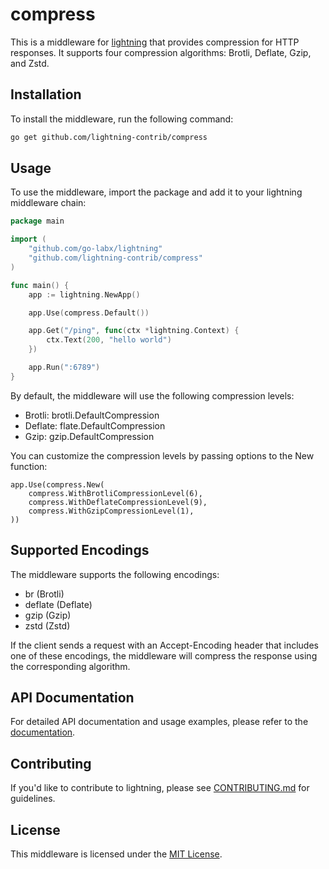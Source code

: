 # compress

This is a middleware for [lightning](https://github.com/go-labx/lightning) that provides compression for HTTP responses. It supports four compression algorithms: Brotli, Deflate, Gzip, and Zstd.

## Installation

To install the middleware, run the following command:

```bash
go get github.com/lightning-contrib/compress
```

## Usage

To use the middleware, import the package and add it to your lightning middleware chain:

```go
package main

import (
	"github.com/go-labx/lightning"
	"github.com/lightning-contrib/compress"
)

func main() {
	app := lightning.NewApp()

	app.Use(compress.Default())

	app.Get("/ping", func(ctx *lightning.Context) {
		ctx.Text(200, "hello world")
	})

	app.Run(":6789")
}
```

By default, the middleware will use the following compression levels:

- Brotli: brotli.DefaultCompression
- Deflate: flate.DefaultCompression
- Gzip: gzip.DefaultCompression

You can customize the compression levels by passing options to the New function:

```
app.Use(compress.New(
    compress.WithBrotliCompressionLevel(6),
    compress.WithDeflateCompressionLevel(9),
    compress.WithGzipCompressionLevel(1),
))
```

## Supported Encodings

The middleware supports the following encodings:

- br (Brotli)
- deflate (Deflate)
- gzip (Gzip)
- zstd (Zstd)

If the client sends a request with an Accept-Encoding header that includes one of these encodings, the middleware will compress the response using the corresponding algorithm.


## API Documentation

For detailed API documentation and usage examples, please refer to the [documentation](https://pkg.go.dev/github.com/lightning-contrib/compress).

## Contributing

If you'd like to contribute to lightning, please
see [CONTRIBUTING.md](https://github.com/lightning-contrib/compress/blob/main/CONTRIBUTING.md) for guidelines.

## License

This middleware is licensed under the [MIT License](https://github.com/lightning-contrib/compress/blob/main/LICENSE).
